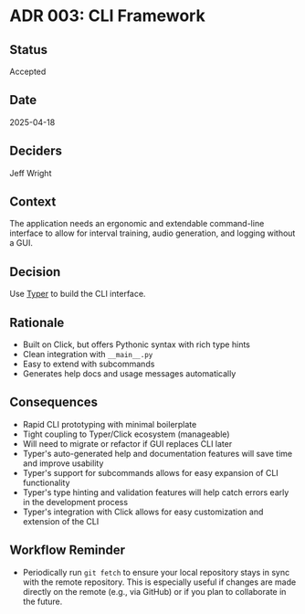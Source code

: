 # ADR 003: CLI Framework

## Status
Accepted

## Date
2025-04-18

## Deciders
Jeff Wright

## Context
The application needs an ergonomic and extendable command-line interface to allow for interval training, audio generation, and logging without a GUI.

## Decision
Use [Typer](https://typer.tiangolo.com/) to build the CLI interface.

## Rationale
- Built on Click, but offers Pythonic syntax with rich type hints
- Clean integration with `__main__.py`
- Easy to extend with subcommands
- Generates help docs and usage messages automatically

## Consequences
- Rapid CLI prototyping with minimal boilerplate
- Tight coupling to Typer/Click ecosystem (manageable)
- Will need to migrate or refactor if GUI replaces CLI later
- Typer's auto-generated help and documentation features will save time and improve usability
- Typer's support for subcommands allows for easy expansion of CLI functionality
- Typer's type hinting and validation features will help catch errors early in the development process
- Typer's integration with Click allows for easy customization and extension of the CLI

## Workflow Reminder
- Periodically run `git fetch` to ensure your local repository stays in sync with the remote repository. This is especially useful if changes are made directly on the remote (e.g., via GitHub) or if you plan to collaborate in the future.

